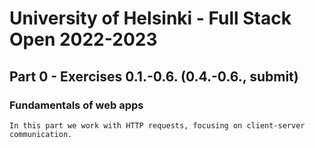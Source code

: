 # University of Helsinki - Full Stack Open 2022-2023

## Part 0 - Exercises 0.1.-0.6. (0.4.-0.6., submit)
### Fundamentals of web apps

~~~ 
In this part we work with HTTP requests, focusing on client-server communication.
~~~